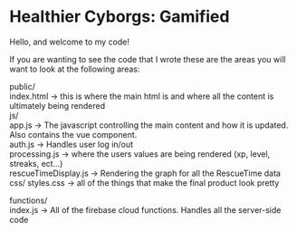 ﻿# Healthier Cyborgs: Gamified
 
 Hello, and welcome to my code!
 
 If you are wanting to see the code that I wrote these are the areas you will want to look at the following areas:
 
public/  
  index.html -> this is where the main html is and where all the content is ultimately being rendered  
  js/  
    app.js -> The javascript controlling the main content and how it is updated. Also contains the vue component.  
    auth.js -> Handles user log in/out  
    processing.js -> where the users values are being rendered (xp, level, streaks, ect...)  
    rescueTimeDisplay.js -> Rendering the graph for all the RescueTime data 
  css/ 
    styles.css -> all of the things that make the final product look pretty
    
functions/  
  index.js -> All of the firebase cloud functions. Handles all the server-side code
